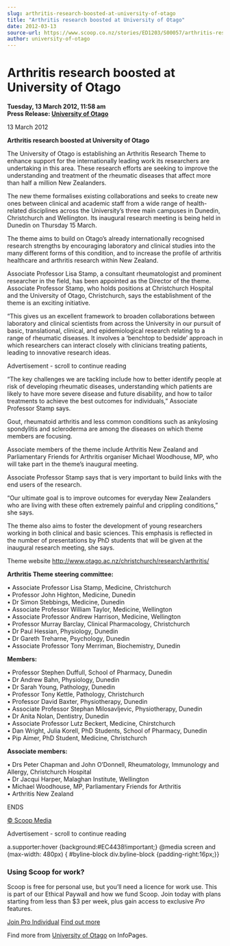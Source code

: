```yaml
---
slug: arthritis-research-boosted-at-university-of-otago
title: "Arthritis research boosted at University of Otago"
date: 2012-03-13
source-url: https://www.scoop.co.nz/stories/ED1203/S00057/arthritis-research-boosted-at-university-of-otago.htm
author: university-of-otago
---
```

Arthritis research boosted at University of Otago
=================================================

**Tuesday, 13 March 2012, 11:58 am**  
**Press Release: [University of Otago](https://info.scoop.co.nz/University_of_Otago)**

13 March 2012

**Arthritis research boosted at University of Otago**

The University of Otago is establishing an Arthritis Research Theme to enhance support for the internationally leading work its researchers are undertaking in this area. These research efforts are seeking to improve the understanding and treatment of the rheumatic diseases that affect more than half a million New Zealanders.

The new theme formalises existing collaborations and seeks to create new ones between clinical and academic staff from a wide range of health-related disciplines across the University’s three main campuses in Dunedin, Christchurch and Wellington. Its inaugural research meeting is being held in Dunedin on Thursday 15 March.

The theme aims to build on Otago’s already internationally recognised research strengths by encouraging laboratory and clinical studies into the many different forms of this condition, and to increase the profile of arthritis healthcare and arthritis research within New Zealand.

Associate Professor Lisa Stamp, a consultant rheumatologist and prominent researcher in the field, has been appointed as the Director of the theme. Associate Professor Stamp, who holds positions at Christchurch Hospital and the University of Otago, Christchurch, says the establishment of the theme is an exciting initiative.

“This gives us an excellent framework to broaden collaborations between laboratory and clinical scientists from across the University in our pursuit of basic, translational, clinical, and epidemiological research relating to a range of rheumatic diseases. It involves a ‘benchtop to bedside’ approach in which researchers can interact closely with clinicians treating patients, leading to innovative research ideas.

Advertisement - scroll to continue reading





“The key challenges we are tackling include how to better identify people at risk of developing rheumatic diseases, understanding which patients are likely to have more severe disease and future disability, and how to tailor treatments to achieve the best outcomes for individuals,” Associate Professor Stamp says.

Gout, rheumatoid arthritis and less common conditions such as ankylosing spondylitis and scleroderma are among the diseases on which theme members are focusing.

Associate members of the theme include Arthritis New Zealand and Parliamentary Friends for Arthritis organiser Michael Woodhouse, MP, who will take part in the theme’s inaugural meeting.

Associate Professor Stamp says that is very important to build links with the end users of the research.

“Our ultimate goal is to improve outcomes for everyday New Zealanders who are living with these often extremely painful and crippling conditions,” she says.

The theme also aims to foster the development of young researchers working in both clinical and basic sciences. This emphasis is reflected in the number of presentations by PhD students that will be given at the inaugural research meeting, she says.

Theme website http://www.otago.ac.nz/christchurch/research/arthritis/

**Arthritis Theme steering committee:**

• Associate Professor Lisa Stamp, Medicine, Christchurch  
• Professor John Highton, Medicine, Dunedin  
• Dr Simon Stebbings, Medicine, Dunedin  
• Associate Professor William Taylor, Medicine, Wellington  
• Associate Professor Andrew Harrison, Medicine, Wellington  
• Professor Murray Barclay, Clinical Pharmacology, Christchurch  
• Dr Paul Hessian, Physiology, Dunedin  
• Dr Gareth Treharne, Psychology, Dunedin  
• Associate Professor Tony Merriman, Biochemistry, Dunedin

**Members:**

• Professor Stephen Duffull, School of Pharmacy, Dunedin  
• Dr Andrew Bahn, Physiology, Dunedin  
• Dr Sarah Young, Pathology, Dunedin  
• Professor Tony Kettle, Pathology, Christchurch  
• Professor David Baxter, Physiotherapy, Dunedin  
• Associate Professor Stephan Milosavljevic, Physiotherapy, Dunedin  
• Dr Anita Nolan, Dentistry, Dunedin  
• Associate Professor Lutz Beckert, Medicine, Chirstchurch  
• Dan Wright, Julia Korell, PhD Students, School of Pharmacy, Dunedin  
• Pip Aimer, PhD Student, Medicine, Christchurch

**Associate members:**

• Drs Peter Chapman and John O’Donnell, Rheumatology, Immunology and Allergy, Christchurch Hospital  
• Dr Jacqui Harper, Malaghan Institute, Wellington  
• Michael Woodhouse, MP, Parliamentary Friends for Arthritis  
• Arthritis New Zealand

ENDS

[© Scoop Media](http://www.scoop.co.nz/about/terms.html)  

Advertisement - scroll to continue reading



a.supporter:hover {background:#EC4438!important;} @media screen and (max-width: 480px) { #byline-block div.byline-block {padding-right:16px;}}

### Using Scoop for work?

Scoop is free for personal use, but you’ll need a licence for work use. This is part of our Ethical Paywall and how we fund Scoop. Join today with plans starting from less than $3 per week, plus gain access to exclusive _Pro_ features.  
  
[Join Pro Individual](https://pro.scoop.co.nz/Individual/?from=ProIn24) [Find out more](https://pro.scoop.co.nz/using-scoop-for-work/?from=ProIn24)

Find more from [University of Otago](https://info.scoop.co.nz/University_of_Otago) on InfoPages.